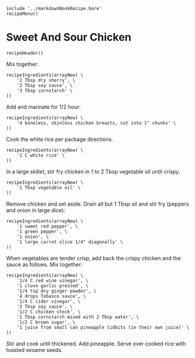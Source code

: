 ~~~ markdown-script
include '../markdownBookRecipe.bare'
recipeMenu()
~~~

# Sweet And Sour Chicken

~~~ markdown-script
recipeHeader()
~~~

Mix together:

~~~ markdown-script
recipeIngredients(arrayNew( \
    '2 Tbsp dry sherry', \
    '2 Tbsp soy sauce', \
    '3 Tbsp cornstarch' \
))
~~~

Add and marinate for 1/2 hour:

~~~ markdown-script
recipeIngredients(arrayNew( \
    '4 boneless, skinless chicken breasts, cut into 1" chunks' \
))
~~~

Cook the white rice per package directions.

~~~ markdown-script
recipeIngredients(arrayNew( \
    '1 C white rice' \
))
~~~

In a large skillet, stir fry chicken in 1 to 2 Tbsp vegetable oil until crispy.

~~~ markdown-script
recipeIngredients(arrayNew( \
    '1 Tbsp vegetable oil' \
))
~~~

Remove chicken and set aside. Drain all but 1 Tbsp oil and stir fry (peppers and onion in large
dice):

~~~ markdown-script
recipeIngredients(arrayNew( \
    '1 sweet red pepper', \
    '1 green pepper', \
    '1 onion', \
    '1 large carrot slice 1/4" diagonally' \
))
~~~

When vegetables are tender crisp, add back the crispy chicken and the sauce as follows. Mix
together:

~~~ markdown-script
recipeIngredients(arrayNew( \
    '1/4 C red wine vinegar', \
    '1 clove garlic pressed', \
    '1/4 tsp dry ginger powder', \
    '4 drops Tobasco sauce', \
    '1/4 C cider vinegar', \
    '2 Tbsp soy sauce', \
    '1/2 C chicken stock', \
    '1 Tbsp cornstarch mixed with 2 Tbsp water', \
    '1/2 C brown sugar', \
    '1 juice from small can pineapple tidbits (in their own juice)' \
))
~~~

Stir and cook until thickened. Add pineapple. Serve over cooked rice with toasted sesame seeds.
